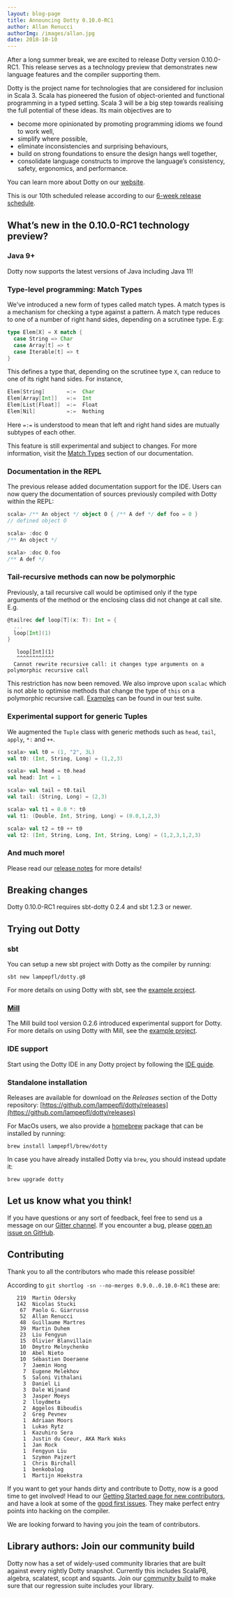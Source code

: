 ```yaml
---
layout: blog-page
title: Announcing Dotty 0.10.0-RC1
author: Allan Renucci
authorImg: /images/allan.jpg
date: 2018-10-10
---
```


After a long summer break, we are excited to release Dotty version 0.10.0-RC1.
This release serves as a technology preview that demonstrates new language features and the
compiler supporting them.

Dotty is the project name for technologies that are considered for inclusion in Scala 3. Scala has
pioneered the fusion of object-oriented and functional programming in a typed setting. Scala 3 will
be a big step towards realising the full potential of these ideas. Its main objectives are to

- become more opinionated by promoting programming idioms we found to work well,
- simplify where possible,
- eliminate inconsistencies and surprising behaviours,
- build on strong foundations to ensure the design hangs well together,
- consolidate language constructs to improve the language’s consistency, safety, ergonomics, and
  performance.

You can learn more about Dotty on our [website](https://dotty.epfl.ch).

<!--more-->

This is our 10th scheduled release according to our
[6-week release schedule](https://dotty.epfl.ch/docs/usage/version-numbers.html).

## What’s new in the 0.10.0-RC1 technology preview?

### Java 9+

Dotty now supports the latest versions of Java including Java 11!

### Type-level programming: Match Types

We've introduced a new form of types called match types. A match types is a mechanism for checking a
type against a pattern. A match type reduces to one of a number of right hand sides, depending on a
scrutinee type. E.g:

```scala
type Elem[X] = X match {
  case String => Char
  case Array[t] => t
  case Iterable[t] => t
}
```

This defines a type that, depending on the scrutinee type `X`, can reduce to one of its right hand
sides. For instance,

```scala
Elem[String]       =:=  Char
Elem[Array[Int]]   =:=  Int
Elem[List[Float]]  =:=  Float
Elem[Nil]          =:=  Nothing
```

Here `=:=` is understood to mean that left and right hand sides are mutually subtypes of each other.

This feature is still experimental and subject to changes. For more information, visit the
[Match Types](https://dotty.epfl.ch/docs/reference/new-types/match-types.html) section of our documentation.

### Documentation in the REPL

The previous release added documentation support for the IDE. Users can now query the documentation
of sources previously compiled with Dotty within the REPL:

```scala
scala> /** An object */ object O { /** A def */ def foo = 0 }
// defined object O

scala> :doc O
/** An object */

scala> :doc O.foo
/** A def */
```

### Tail-recursive methods can now be polymorphic

Previously, a tail recursive call would be optimised only if the type arguments of the method
or the enclosing class did not change at call site. E.g.

```scala
@tailrec def loop[T](x: T): Int = {
  ...
  loop[Int](1)
}
```

```shell
   loop[Int](1)
   ^^^^^^^^^^^^
  Cannot rewrite recursive call: it changes type arguments on a polymorphic recursive call
```

This restriction has now been removed. We also  improve upon `scalac` which is not able to optimise
methods that change the type of `this` on a polymorphic recursive call.
[Examples](https://github.com/lampepfl/dotty/blob/7a45a4a386d33180e5b7b21aa74271a77cce4707/tests/neg-tailcall/tailrec.scala#L43-L44)
can be found in our test suite.

### Experimental support for generic Tuples

We augmented the `Tuple` class with generic methods such as `head`, `tail`, `apply`, `*:` and `++`.

```scala
scala> val t0 = (1, "2", 3L)
val t0: (Int, String, Long) = (1,2,3)

scala> val head = t0.head
val head: Int = 1

scala> val tail = t0.tail
val tail: (String, Long) = (2,3)

scala> val t1 = 0.0 *: t0
val t1: (Double, Int, String, Long) = (0.0,1,2,3)

scala> val t2 = t0 ++ t0
val t2: (Int, String, Long, Int, String, Long) = (1,2,3,1,2,3)
```

### And much more!

Please read our [release notes](https://github.com/lampepfl/dotty/releases/tag/0.10.0-RC1)
for more details!

## Breaking changes

Dotty 0.10.0-RC1 requires sbt-dotty 0.2.4 and sbt 1.2.3 or newer.

## Trying out Dotty

### sbt

You can setup a new sbt project with Dotty as the compiler by running:

```shell
sbt new lampepfl/dotty.g8
```

For more details on using Dotty with sbt, see the
[example project](https://github.com/lampepfl/dotty-example-project).

### [Mill](http://www.lihaoyi.com/mill/)

The Mill build tool version 0.2.6 introduced experimental support for Dotty. For more details on
using Dotty with Mill, see the
[example project](https://github.com/lampepfl/dotty-example-project/tree/mill).

### IDE support

Start using the Dotty IDE in any Dotty project by following
the [IDE guide](https://dotty.epfl.ch/docs/usage/ide-support.html).

### Standalone installation

Releases are available for download on the _Releases_
section of the Dotty repository:
[https://github.com/lampepfl/dotty/releases](https://github.com/lampepfl/dotty/releases)

For MacOs users, we also provide a [homebrew](https://brew.sh/) package that can be installed by
running:

```shell
brew install lampepfl/brew/dotty
```

In case you have already installed Dotty via `brew`, you should instead update it:

```shell
brew upgrade dotty
```

## Let us know what you think!

If you have questions or any sort of feedback, feel free to send us a message on our
[Gitter channel](https://gitter.im/lampepfl/dotty). If you encounter a bug, please
[open an issue on GitHub](https://github.com/lampepfl/dotty/issues/new).

## Contributing

Thank you to all the contributors who made this release possible!

According to `git shortlog -sn --no-merges 0.9.0..0.10.0-RC1` these are:

```
   219  Martin Odersky
   142  Nicolas Stucki
    67  Paolo G. Giarrusso
    52  Allan Renucci
    48  Guillaume Martres
    39  Martin Duhem
    23  Liu Fengyun
    15  Olivier Blanvillain
    10  Dmytro Melnychenko
    10  Abel Nieto
    10  Sébastien Doeraene
     7  Jaemin Hong
     7  Eugene Melekhov
     5  Saloni Vithalani
     3  Daniel Li
     3  Dale Wijnand
     3  Jasper Moeys
     2  lloydmeta
     2  Aggelos Biboudis
     2  Greg Pevnev
     1  Adriaan Moors
     1  Lukas Rytz
     1  Kazuhiro Sera
     1  Justin du Coeur, AKA Mark Waks
     1  Jan Rock
     1  Fengyun Liu
     1  Szymon Pajzert
     1  Chris Birchall
     1  benkobalog
     1  Martijn Hoekstra
```

If you want to get your hands dirty and contribute to Dotty, now is a good time to get involved!
Head to our [Getting Started page for new contributors](https://dotty.epfl.ch/docs/contributing/getting-started.html),
and have a look at some of the [good first issues](https://github.com/lampepfl/dotty/issues?q=is%3Aissue+is%3Aopen+label%3Aexp%3Anovice).
They make perfect entry points into hacking on the compiler.

We are looking forward to having you join the team of contributors.

## Library authors: Join our community build

Dotty now has a set of widely-used community libraries that are built against every nightly Dotty
snapshot. Currently this includes ScalaPB, algebra, scalatest, scopt and squants.
Join our [community build](https://github.com/lampepfl/dotty-community-build)
to make sure that our regression suite includes your library.

[Scastie]: https://scastie.scala-lang.org/?target=dotty

[@odersky]: https://github.com/odersky
[@DarkDimius]: https://github.com/DarkDimius
[@smarter]: https://github.com/smarter
[@felixmulder]: https://github.com/felixmulder
[@nicolasstucki]: https://github.com/nicolasstucki
[@liufengyun]: https://github.com/liufengyun
[@OlivierBlanvillain]: https://github.com/OlivierBlanvillain
[@biboudis]: https://github.com/biboudis
[@allanrenucci]: https://github.com/allanrenucci
[@Blaisorblade]: https://github.com/Blaisorblade
[@Duhemm]: https://github.com/Duhemm
